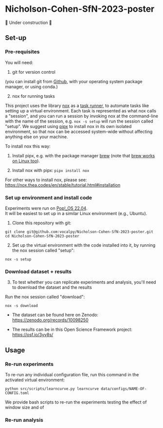 # Nicholson-Cohen-SfN-2023-poster

🚧 Under construction 🚧

## Set-up

### Pre-requisites

You will need:

1. git for version control

(you can install git from [Github](https://help.github.com/en/github/getting-started-with-github/set-up-git),
with your operating system package manager, or using conda.)

2. nox for running tasks

This project uses the library [nox](https://nox.thea.codes/en/stable/)
as a [task runner](https://scikit-hep.org/developer/tasks),
to automate tasks like setting up a virtual environment.
Each task is represented as what nox calls a "session",
and you can run a session by invoking nox
at the command-line with the name of the session, 
e.g. `nox -s setup` will run the session called "setup". 
We suggest using [pipx](https://github.com/pypa/pipx)
to install nox in its own isolated environment,
so that nox can be accessed system-wide without affecting
anything else on your machine.

To install nox this way:

  1. Install pipx, e.g. with the package manager [brew](https://github.com/pypa/pipx#on-macos)
(note that [brew works on Linux too](https://docs.brew.sh/Homebrew-on-Linux)).

  2. Install nox with pipx: `pipx install nox`

For other ways to install nox, please see:
https://nox.thea.codes/en/stable/tutorial.html#installation

### Set up environment and install code

Experiments were run on [Pop!_OS 22.04](https://pop.system76.com/).  
It will be easiest to set up in a similar Linux environment (e.g., Ubuntu).

1. Clone this repository with git:

```
git clone git@github.com:vocalpy/Nicholson-Cohen-SfN-2023-poster.git
cd Nicholson-Cohen-SfN-2023-poster
```

2. Set up the virtual environment with the code installed into it, by running the nox session called "setup":

```nox -s setup```

### Download dataset + results

3. To test whether you can replicate experiments and analysis, you'll need to download the dataset and the results

Run the nox session called "download":  

```nox -s download```

- The dataset can be found here on Zenodo: 
  https://zenodo.org/records/10098250

- The results can be in this Open Science Framework project:  
  https://osf.io/3yv8s/

## Usage

### Re-run experiments

To re-run any individual configuration file, run this command in the activated virtual environment:

```
python src/scripts/learncurve.py learncurve data/configs/NAME-OF-CONFIG.toml
```

We provide bash scripts to re-run the experiments testing the effect of window size and of 

### Re-run analysis
